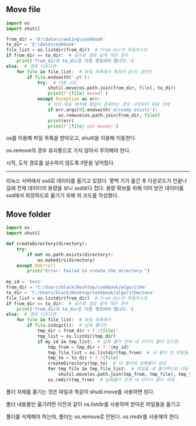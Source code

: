 ## Move file

```python
import os
import shutil

from_dir = 'D:\data\crawling\cookbook'
to_dir = 'E:\data\cookbook'
file_list = os.listdir(from_dir)  # from_dir의 파일리스트
if from_dir == to_dir:  # 실수로 경로 같게 적은 경우
    print('from_dir과 to_dir은 다른 경로여야 합니다.')
else:  # 경로 다르다면
    for file in file_list:  # 파일 목록에서 확장자 pt인 경우만
        if file.endswith('.pt'):
            try:  # 이동 시도
                shutil.move(os.path.join(from_dir, file), to_dir)
                print(f'{file} moved!')
            except Exception as err:
                # 이미 목표 위치에 파일이 존재하는 경우 시작위치 파일 삭제
                if err.args[0].endswith('already exists'):
                    os.remove(os.path.join(from_dir, file))
                print(err)
                print(f'{file} not moved!')

```

os를 이용해 파일 목록을 받아오고, shutil을 이용해 이동한다.

os.remove의 경우 휴지통으로 가지 않아서 주의해야 한다. 

시작, 도착 경로를 실수하지 않도록 if문을 넣어줬다.

----------------------------

리눅스 서버에서 ssd로 데이터를 옮기고 있었다. 몇백 기가 옮긴 후 다운로드가 안끝나길래 전체 데이터의 용량을 보니 ssd보다 컸다. 용량 확보를 위해 이미 받은 데이터를 ssd에서 외장하드로 옮기기 위해 위 코드를 작성했다.



## Move folder

```python
import os
import shutil

def createDirectory(directory):
    try:
        if not os.path.exists(directory):
            os.makedirs(directory)
    except OSError:
        print("Error: Failed to create the directory.")
        
my_id = 'test'
from_dir = 'C:/Users/black/Desktop/cookbook/algorithm'
to_dir = 'C:/Users/black/Desktop/cookbook/algorithm/zeno'
file_list = os.listdir(from_dir)  # from_dir의 파일리스트
if from_dir == to_dir:  # 실수로 경로 같게 적은 경우
    print('from_dir과 to_dir은 다른 경로여야 합니다.')
else:  # 경로 다르다면
    for file in file_list:  # 파일 목록에서
        if file.isdigit():  # 날짜 폴더만
            tmp_dir = from_dir + f'/{file}'
            tmp_list = os.listdir(tmp_dir)
            if my_id in tmp_list:  # 날짜 폴더 안에 내 아이디 폴더 있으면
                tmp_from = tmp_dir + f'/{my_id}'
                tmp_file_list = os.listdir(tmp_from)  # 내 폴더 안 파일들
                tmp_to = to_dir + f'/{file}'
                createDirectory(tmp_to)  # 내 폴더에 날짜폴더 생성
                for tmp_file in tmp_file_list:  # 파일들 내 폴더쪽으로 이동
                    shutil.move(os.path.join(tmp_from, tmp_file), tmp_to)
                os.rmdir(tmp_from)  # 날짜폴더 안의 내 아이디 폴더 삭제
```

폴더 자체를 옮기는 것은 파일과 똑같이 shutil.move를 사용하면 된다.

폴더 내용물만 옮기려면 이전과 같이 os.listdir를 사용하여 받아온 파일들을 옮기고

폴더를 삭제해야 하는데, 폴더는 os.remove로 안된다. os.rmdir를 사용해야 한다.